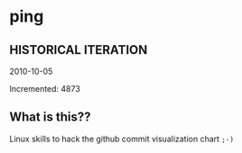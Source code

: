 # ping

## HISTORICAL ITERATION
2010-10-05

Incremented: 4873

## What is this?? 
Linux skills to hack the github commit visualization chart `;-)`
